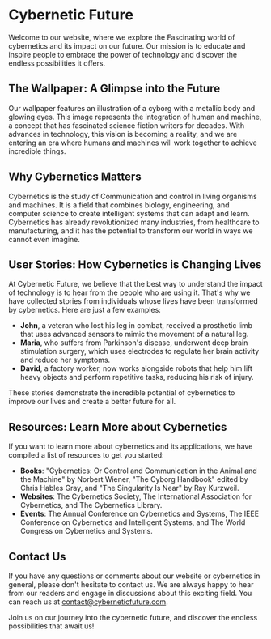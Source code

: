 <!--
Write me content for website with wallpaper which alt text is:

"An illustration of a cyborg with a metallic body and glowing eyes"

The name/title of the page should not be 1:1 copy of the alt text but rather a real content of the website which is using this wallpaper.

- Use markdown format
- Start with the heading
- The content should look like a real website
- Include real sections like references, contact, user stories, etc. use things relevant to the page purpose.
- Feel free to use structure like headings, bullets, numbering, blockquotes, paragraphs, horizontal lines, etc.
- You can use formatting like bold or _italic_
- You can include UTF-8 emojis
- Links should be only #hash anchors (and you can refer to the document itself)
- Do not include images
-->

<!--font:Roboto-->

# Cybernetic Future

Welcome to our website, where we explore the Fas<wbr>ci<wbr>na<wbr>ting world of cybernetics and its impact on our future. Our mission is to educate and inspire people to embrace the power of technology and discover the endless possibilities it offers.

## The Wallpaper: A Glimpse into the Future

Our wallpaper features an illustration of a cyborg with a metallic body and glowing eyes. This image represents the integration of human and machine, a concept that has fascinated science fiction writers for decades. With advances in technology, this vision is becoming a reality, and we are entering an era where humans and machines will work together to achieve incredible things.

## Why Cybernetics Matters

Cybernetics is the study of Com<wbr>mu<wbr>ni<wbr>ca<wbr>tion and control in living organisms and machines. It is a field that combines biology, engineering, and computer science to create intelligent systems that can adapt and learn. Cybernetics has already revolutionized many industries, from healthcare to manufacturing, and it has the potential to transform our world in ways we cannot even imagine.

## User Stories: How Cybernetics is Changing Lives

At Cybernetic Future, we believe that the best way to understand the impact of technology is to hear from the people who are using it. That's why we have collected stories from individuals whose lives have been transformed by cybernetics. Here are just a few examples:

-   **John**, a veteran who lost his leg in combat, received a prosthetic limb that uses advanced sensors to mimic the movement of a natural leg.
-   **Maria**, who suffers from Parkinson's disease, underwent deep brain stimulation surgery, which uses electrodes to regulate her brain activity and reduce her symptoms.
-   **David**, a factory worker, now works alongside robots that help him lift heavy objects and perform repetitive tasks, reducing his risk of injury.

These stories demonstrate the incredible potential of cybernetics to improve our lives and create a better future for all.

## Resources: Learn More about Cybernetics

If you want to learn more about cybernetics and its applications, we have compiled a list of resources to get you started:

-   **Books**: "Cybernetics: Or Control and Com<wbr>mu<wbr>ni<wbr>ca<wbr>tion in the Animal and the Machine" by Norbert Wiener, "The Cyborg Handbook" edited by Chris Hables Gray, and "The Singularity Is Near" by Ray Kurzweil.
-   **Websites**: The Cybernetics Society, The International Association for Cybernetics, and The Cybernetics Library.
-   **Events**: The Annual Conference on Cybernetics and Systems, The IEEE Conference on Cybernetics and Intelligent Systems, and The World Congress on Cybernetics and Systems.

## Contact Us

If you have any questions or comments about our website or cybernetics in general, please don't hesitate to contact us. We are always happy to hear from our readers and engage in discussions about this exciting field. You can reach us at [contact@cyberneticfuture.com](mailto:contact@cyberneticfuture.com).

Join us on our journey into the cybernetic future, and discover the endless possibilities that await us!
